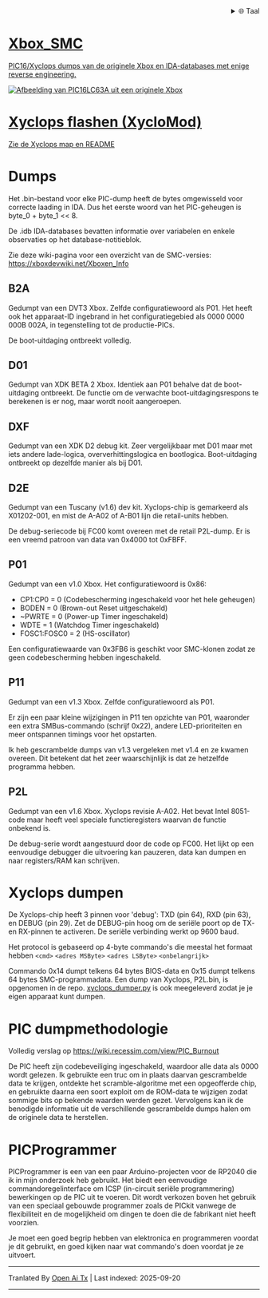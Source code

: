 
<div align="right">
  <details>
    <summary >🌐 Taal</summary>
    <div>
      <div align="center">
        <a href="https://openaitx.github.io/view.html?user=Prehistoricman&project=Xbox_SMC&lang=en">Engels</a>
        | <a href="https://openaitx.github.io/view.html?user=Prehistoricman&project=Xbox_SMC&lang=zh-CN">简体中文</a>
        | <a href="https://openaitx.github.io/view.html?user=Prehistoricman&project=Xbox_SMC&lang=zh-TW">繁體中文</a>
        | <a href="https://openaitx.github.io/view.html?user=Prehistoricman&project=Xbox_SMC&lang=ja">日本語</a>
        | <a href="https://openaitx.github.io/view.html?user=Prehistoricman&project=Xbox_SMC&lang=ko">한국어</a>
        | <a href="https://openaitx.github.io/view.html?user=Prehistoricman&project=Xbox_SMC&lang=hi">हिन्दी</a>
        | <a href="https://openaitx.github.io/view.html?user=Prehistoricman&project=Xbox_SMC&lang=th">ไทย</a>
        | <a href="https://openaitx.github.io/view.html?user=Prehistoricman&project=Xbox_SMC&lang=fr">Frans</a>
        | <a href="https://openaitx.github.io/view.html?user=Prehistoricman&project=Xbox_SMC&lang=de">Duits</a>
        | <a href="https://openaitx.github.io/view.html?user=Prehistoricman&project=Xbox_SMC&lang=es">Spaans</a>
        | <a href="https://openaitx.github.io/view.html?user=Prehistoricman&project=Xbox_SMC&lang=it">Italiaans</a>
        | <a href="https://openaitx.github.io/view.html?user=Prehistoricman&project=Xbox_SMC&lang=ru">Russisch</a>
        | <a href="https://openaitx.github.io/view.html?user=Prehistoricman&project=Xbox_SMC&lang=pt">Portugees</a>
        | <a href="https://openaitx.github.io/view.html?user=Prehistoricman&project=Xbox_SMC&lang=nl">Nederlands</a>
        | <a href="https://openaitx.github.io/view.html?user=Prehistoricman&project=Xbox_SMC&lang=pl">Pools</a>
        | <a href="https://openaitx.github.io/view.html?user=Prehistoricman&project=Xbox_SMC&lang=ar">العربية</a>
        | <a href="https://openaitx.github.io/view.html?user=Prehistoricman&project=Xbox_SMC&lang=fa">فارسی</a>
        | <a href="https://openaitx.github.io/view.html?user=Prehistoricman&project=Xbox_SMC&lang=tr">Turks</a>
        | <a href="https://openaitx.github.io/view.html?user=Prehistoricman&project=Xbox_SMC&lang=vi">Vietnamees</a>
        | <a href="https://openaitx.github.io/view.html?user=Prehistoricman&project=Xbox_SMC&lang=id">Indonesisch</a>
        | <a href="https://openaitx.github.io/view.html?user=Prehistoricman&project=Xbox_SMC&lang=as">অসমীয়া</
      </div>
    </div>
  </details>
</div>

# Xbox_SMC
PIC16/Xyclops dumps van de originele Xbox en IDA-databases met enige reverse engineering.

![Afbeelding van PIC16LC63A uit een originele Xbox](https://raw.githubusercontent.com/Prehistoricman/Xbox_SMC/master/pic16lc63a.jpg)

# Xyclops flashen (XycloMod)
Zie [de Xyclops map en README](/Xyclops)

# Dumps
Het .bin-bestand voor elke PIC-dump heeft de bytes omgewisseld voor correcte laading in IDA. Dus het eerste woord van het PIC-geheugen is byte_0 + byte_1 << 8.

De .idb IDA-databases bevatten informatie over variabelen en enkele observaties op het database-notitieblok.

Zie deze wiki-pagina voor een overzicht van de SMC-versies: https://xboxdevwiki.net/Xboxen_Info

## B2A
Gedumpt van een DVT3 Xbox. Zelfde configuratiewoord als P01. Het heeft ook het apparaat-ID ingebrand in het configuratiegebied als 0000 0000 000B 002A, in tegenstelling tot de productie-PICs.

De boot-uitdaging ontbreekt volledig.

## D01
Gedumpt van XDK BETA 2 Xbox. Identiek aan P01 behalve dat de boot-uitdaging ontbreekt. De functie om de verwachte boot-uitdagingsrespons te berekenen is er nog, maar wordt nooit aangeroepen.

## DXF
Gedumpt van een XDK D2 debug kit. Zeer vergelijkbaar met D01 maar met iets andere lade-logica, oververhittingslogica en bootlogica. Boot-uitdaging ontbreekt op dezelfde manier als bij D01.

## D2E
Gedumpt van een Tuscany (v1.6) dev kit. Xyclops-chip is gemarkeerd als X01202-001, en mist de A-A02 of A-B01 lijn die retail-units hebben.

De debug-seriecode bij FC00 komt overeen met de retail P2L-dump. Er is een vreemd patroon van data van 0x4000 tot 0xFBFF.

## P01
Gedumpt van een v1.0 Xbox. Het configuratiewoord is 0x86:
- CP1:CP0 = 0 (Codebescherming ingeschakeld voor het hele geheugen)
- BODEN = 0 (Brown-out Reset uitgeschakeld)
- ~PWRTE = 0 (Power-up Timer ingeschakeld)
- WDTE = 1 (Watchdog Timer ingeschakeld)
- FOSC1:FOSC0 = 2 (HS-oscillator)

Een configuratiewaarde van 0x3FB6 is geschikt voor SMC-klonen zodat ze geen codebescherming hebben ingeschakeld.

## P11
Gedumpt van een v1.3 Xbox. Zelfde configuratiewoord als P01.

Er zijn een paar kleine wijzigingen in P11 ten opzichte van P01, waaronder een extra SMBus-commando (schrijf 0x22), andere LED-prioriteiten en meer ontspannen timings voor het opstarten.

Ik heb gescrambelde dumps van v1.3 vergeleken met v1.4 en ze kwamen overeen. Dit betekent dat het zeer waarschijnlijk is dat ze hetzelfde programma hebben.

## P2L
Gedumpt van een v1.6 Xbox. Xyclops revisie A-A02. Het bevat Intel 8051-code maar heeft veel speciale functieregisters waarvan de functie onbekend is.

De debug-serie wordt aangestuurd door de code op FC00. Het lijkt op een eenvoudige debugger die uitvoering kan pauzeren, data kan dumpen en naar registers/RAM kan schrijven.

# Xyclops dumpen

De Xyclops-chip heeft 3 pinnen voor 'debug': TXD (pin 64), RXD (pin 63), en DEBUG (pin 29). Zet de DEBUG-pin hoog om de seriële poort op de TX- en RX-pinnen te activeren. De seriële verbinding werkt op 9600 baud.

Het protocol is gebaseerd op 4-byte commando's die meestal het formaat hebben `<cmd>` `<adres MSByte>` `<adres LSByte>` `<onbelangrijk>`

Commando 0x14 dumpt telkens 64 bytes BIOS-data en 0x15 dumpt telkens 64 bytes SMC-programmadata. Een dump van Xyclops, P2L.bin, is opgenomen in de repo. [xyclops_dumper.py](/Xyclops/xyclops_dumper.py) is ook meegeleverd zodat je je eigen apparaat kunt dumpen.

# PIC dumpmethodologie
Volledig verslag op https://wiki.recessim.com/view/PIC_Burnout

De PIC heeft zijn codebeveiliging ingeschakeld, waardoor alle data als 0000 wordt gelezen. Ik gebruikte een truc om in plaats daarvan gescrambelde data te krijgen, ontdekte het scramble-algoritme met een opgeofferde chip, en gebruikte daarna een soort exploit om de ROM-data te wijzigen zodat sommige bits op bekende waarden werden gezet. Vervolgens kan ik de benodigde informatie uit de verschillende gescrambelde dumps halen om de originele data te herstellen.

# PICProgrammer
PICProgrammer is een van een paar Arduino-projecten voor de RP2040 die ik in mijn onderzoek heb gebruikt. Het biedt een eenvoudige commandoregelinterface om ICSP (in-circuit seriële programmering) bewerkingen op de PIC uit te voeren. Dit wordt verkozen boven het gebruik van een speciaal gebouwde programmer zoals de PICkit vanwege de flexibiliteit en de mogelijkheid om dingen te doen die de fabrikant niet heeft voorzien.

Je moet een goed begrip hebben van elektronica en programmeren voordat je dit gebruikt, en goed kijken naar wat commando's doen voordat je ze uitvoert.


---

Tranlated By [Open Ai Tx](https://github.com/OpenAiTx/OpenAiTx) | Last indexed: 2025-09-20

---